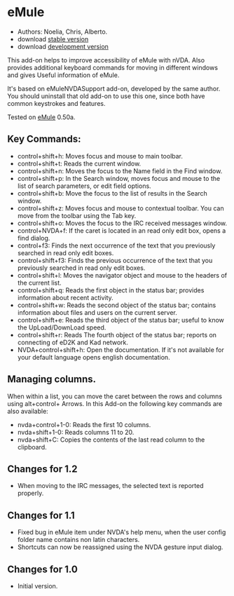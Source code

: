 # eMule #

*	Authors: Noelia, Chris, Alberto.
*	download [stable version][1]
*	download [development version][3]

This add-on helps to improve accessibility of eMule with nVDA.
Also provides additional keyboard commands for moving in different windows and gives Useful information of eMule.

It's based on eMuleNVDASupport add-on, developed by the same author. You should uninstall that old add-on to use this one, since both have common keystrokes and features.

Tested on [eMule][2] 0.50a.

## Key Commands: ##

*	control+shift+h: Moves focus and mouse to main toolbar.
*	control+shift+t: Reads the current window.
*	control+shift+n: Moves the focus to the Name field in the Find window.
*	control+shift+p: In the Search window, moves focus and mouse to the list of search parameters, or edit field options.
*	control+shift+b: Move the focus to the list of results in the Search window.
*	control+shift+z: Moves focus and mouse to contextual toolbar. You can move from the toolbar using the Tab key.
*	control+shift+o: Moves the focus to the IRC received messages window.
*	control+NVDA+f: If the caret is located in an read only edit box, opens a find dialog.
*	control+f3: Finds the next occurrence of the text that you previously searched in read only edit boxes.
*	control+shift+f3: Finds the previous occurrence of the text that you previously searched in read only edit boxes.
*	control+shift+l: Moves the navigator object and mouse to the headers of the current list.
*	control+shift+q: Reads the first object in the status bar; provides information about recent activity.
*	control+shift+w: Reads the second object of the status bar; contains information about files and users on the current server.
*	control+shift+e: Reads the third object of the status bar; useful to know the UpLoad/DownLoad speed.
*	control+shift+r: Reads The fourth object of the status bar; reports on connecting of eD2K and Kad network.
*	NVDA+control+shift+h: Open the documentation. If it's not available for your default language opens english documentation.

## Managing columns. ##

When within a list, you can move the caret between the rows and columns using alt+control+ Arrows.
In this Add-on the following key commands are also available:

*	nvda+control+1-0: Reads the first 10 columns. 
*	nvda+shift+1-0: Reads columns 11 to 20. 
*	nvda+shift+C: Copies the contents of the last read column to the clipboard.

## Changes for 1.2 ##
*	 When moving to the IRC messages, the selected text is reported properly.

## Changes for 1.1 ##
*	 Fixed bug in eMule item under NVDA's help menu, when the user config folder name contains non latin characters.
*	 Shortcuts can now be reassigned using the NVDA gesture input dialog.

## Changes for 1.0 ##
*	 Initial version.

[1]: http://addons.nvda-project.org/files/get.php?file=em

[2]: http://www.emule-project.net

[3]: http://addons.nvda-project.org/files/get.php?file=em-dev

